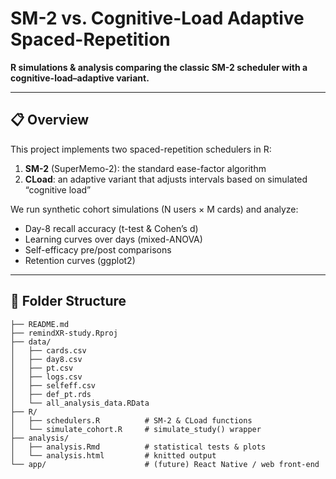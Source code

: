 # SM-2 vs. Cognitive-Load Adaptive Spaced-Repetition

**R simulations & analysis comparing the classic SM-2 scheduler with a cognitive-load–adaptive variant.**

---

## 📋 Overview

This project implements two spaced-repetition schedulers in R:

1. **SM-2** (SuperMemo-2): the standard ease-factor algorithm  
2. **CLoad**: an adaptive variant that adjusts intervals based on simulated “cognitive load”

We run synthetic cohort simulations (N users × M cards) and analyze:
- Day-8 recall accuracy (t-test & Cohen’s d)  
- Learning curves over days (mixed-ANOVA)  
- Self-efficacy pre/post comparisons  
- Retention curves (ggplot2)

---

## 📂 Folder Structure

    ├── README.md
    ├── remindXR-study.Rproj
    ├── data/
    │   ├── cards.csv
    │   ├── day8.csv
    │   ├── pt.csv
    │   ├── logs.csv
    │   ├── selfeff.csv
    │   ├── def_pt.rds
    │   └── all_analysis_data.RData
    ├── R/
    │   ├── schedulers.R          # SM-2 & CLoad functions
    │   └── simulate_cohort.R     # simulate_study() wrapper
    ├── analysis/
    │   ├── analysis.Rmd          # statistical tests & plots
    │   └── analysis.html         # knitted output
    └── app/                      # (future) React Native / web front-end


